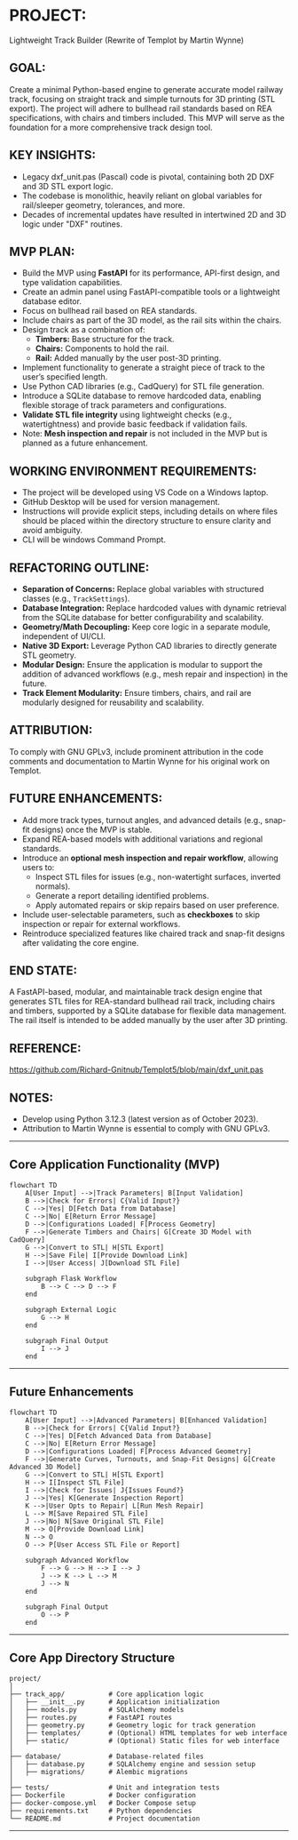 # PROJECT: 

Lightweight Track Builder (Rewrite of Templot by Martin Wynne)

## GOAL:

Create a minimal Python-based engine to generate accurate model railway track, focusing on straight track and simple turnouts for 3D printing (STL export). The project will adhere to bullhead rail standards based on REA specifications, with chairs and timbers included. This MVP will serve as the foundation for a more comprehensive track design tool.

## KEY INSIGHTS:

- Legacy dxf_unit.pas (Pascal) code is pivotal, containing both 2D DXF and 3D STL export logic.
- The codebase is monolithic, heavily reliant on global variables for rail/sleeper geometry, tolerances, and more.
- Decades of incremental updates have resulted in intertwined 2D and 3D logic under "DXF" routines.

## MVP PLAN:

- Build the MVP using **FastAPI** for its performance, API-first design, and type validation capabilities.
- Create an admin panel using FastAPI-compatible tools or a lightweight database editor.
- Focus on bullhead rail based on REA standards.
- Include chairs as part of the 3D model, as the rail sits within the chairs.
- Design track as a combination of:
  - **Timbers:** Base structure for the track.
  - **Chairs:** Components to hold the rail.
  - **Rail:** Added manually by the user post-3D printing.
- Implement functionality to generate a straight piece of track to the user’s specified length.
- Use Python CAD libraries (e.g., CadQuery) for STL file generation.
- Introduce a SQLite database to remove hardcoded data, enabling flexible storage of track parameters and configurations.
- **Validate STL file integrity** using lightweight checks (e.g., watertightness) and provide basic feedback if validation fails.
- Note: **Mesh inspection and repair** is not included in the MVP but is planned as a future enhancement.

## WORKING ENVIRONMENT REQUIREMENTS:

- The project will be developed using VS Code on a Windows laptop.
- GitHub Desktop will be used for version management.
- Instructions will provide explicit steps, including details on where files should be placed within the directory structure to ensure clarity and avoid ambiguity.
- CLI will be windows Command Prompt.

## REFACTORING OUTLINE:

- **Separation of Concerns:** Replace global variables with structured classes (e.g., `TrackSettings`).
- **Database Integration:** Replace hardcoded values with dynamic retrieval from the SQLite database for better configurability and scalability.
- **Geometry/Math Decoupling:** Keep core logic in a separate module, independent of UI/CLI.
- **Native 3D Export:** Leverage Python CAD libraries to directly generate STL geometry.
- **Modular Design:** Ensure the application is modular to support the addition of advanced workflows (e.g., mesh repair and inspection) in the future.
- **Track Element Modularity:** Ensure timbers, chairs, and rail are modularly designed for reusability and scalability.

## ATTRIBUTION:
To comply with GNU GPLv3, include prominent attribution in the code comments and documentation to Martin Wynne for his original work on Templot.

## FUTURE ENHANCEMENTS:

- Add more track types, turnout angles, and advanced details (e.g., snap-fit designs) once the MVP is stable.
- Expand REA-based models with additional variations and regional standards.
- Introduce an **optional mesh inspection and repair workflow**, allowing users to:
  - Inspect STL files for issues (e.g., non-watertight surfaces, inverted normals).
  - Generate a report detailing identified problems.
  - Apply automated repairs or skip repairs based on user preference.
- Include user-selectable parameters, such as **checkboxes** to skip inspection or repair for external workflows.
- Reintroduce specialized features like chaired track and snap-fit designs after validating the core engine.

## END STATE:

A FastAPI-based, modular, and maintainable track design engine that generates STL files for REA-standard bullhead rail track, including chairs and timbers, supported by a SQLite database for flexible data management. The rail itself is intended to be added manually by the user after 3D printing.

## REFERENCE:
https://github.com/Richard-Gnitnub/Templot5/blob/main/dxf_unit.pas

## NOTES:

- Develop using Python 3.12.3 (latest version as of October 2023).
- Attribution to Martin Wynne is essential to comply with GNU GPLv3.

---
## Core Application Functionality (MVP)
```
flowchart TD
    A[User Input] -->|Track Parameters| B[Input Validation]
    B -->|Check for Errors| C{Valid Input?}
    C -->|Yes| D[Fetch Data from Database]
    C -->|No| E[Return Error Message]
    D -->|Configurations Loaded| F[Process Geometry]
    F -->|Generate Timbers and Chairs| G[Create 3D Model with CadQuery]
    G -->|Convert to STL| H[STL Export]
    H -->|Save File| I[Provide Download Link]
    I -->|User Access| J[Download STL File]

    subgraph Flask Workflow
        B --> C --> D --> F
    end

    subgraph External Logic
        G --> H
    end

    subgraph Final Output
        I --> J
    end

```
---
## Future Enhancements 
```
flowchart TD
    A[User Input] -->|Advanced Parameters| B[Enhanced Validation]
    B -->|Check for Errors| C{Valid Input?}
    C -->|Yes| D[Fetch Advanced Data from Database]
    C -->|No| E[Return Error Message]
    D -->|Configurations Loaded| F[Process Advanced Geometry]
    F -->|Generate Curves, Turnouts, and Snap-Fit Designs| G[Create Advanced 3D Model]
    G -->|Convert to STL| H[STL Export]
    H --> I[Inspect STL File]
    I -->|Check for Issues| J{Issues Found?}
    J -->|Yes| K[Generate Inspection Report]
    K -->|User Opts to Repair| L[Run Mesh Repair]
    L --> M[Save Repaired STL File]
    J -->|No| N[Save Original STL File]
    M --> O[Provide Download Link]
    N --> O
    O --> P[User Access STL File or Report]

    subgraph Advanced Workflow
        F --> G --> H --> I --> J
        J --> K --> L --> M
        J --> N
    end

    subgraph Final Output
        O --> P
    end
```
---
## Core App Directory Structure

```
project/
│
├── track_app/           # Core application logic
│   ├── __init__.py      # Application initialization
│   ├── models.py        # SQLAlchemy models
│   ├── routes.py        # FastAPI routes
│   ├── geometry.py      # Geometry logic for track generation
│   ├── templates/       # (Optional) HTML templates for web interface
│   ├── static/          # (Optional) Static files for web interface
│
├── database/            # Database-related files
│   ├── database.py      # SQLAlchemy engine and session setup
│   ├── migrations/      # Alembic migrations
│
├── tests/               # Unit and integration tests
├── Dockerfile           # Docker configuration
├── docker-compose.yml   # Docker Compose setup
├── requirements.txt     # Python dependencies
└── README.md            # Project documentation

```
---